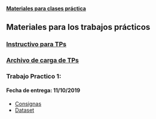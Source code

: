 #### [Materiales para clases práctica](https://diegokoz.github.io/EEA2019/)

## Materiales para los trabajos prácticos

### [Instructivo para TPs](guia_procedimiento_trabajos_practicos.nb.html)

### [Archivo de carga de TPs](https://docs.google.com/spreadsheets/d/1hz0qMb3QuaefG3nFG0sOYB6pLp_odGrazV1U4ID3IYU/edit?usp=sharing)

### Trabajo Practico 1:

#### Fecha de entrega: 11/10/2019 

- [Consignas](TP-1/tp1_consignas.nb.html)
- [Dataset](TP-1/ar_properties.zip)

